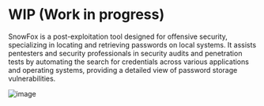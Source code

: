# WIP (Work in progress)

SnowFox is a post-exploitation tool designed for offensive security, specializing in locating and retrieving passwords on local systems. It assists pentesters and security professionals in security audits and penetration tests by automating the search for credentials across various applications and operating systems, providing a detailed view of password storage vulnerabilities.


![image](https://github.com/GabrielPrzybysz/snowfox/assets/45472156/d1261cf5-8312-49a9-83ba-5cf44605ac5b)
